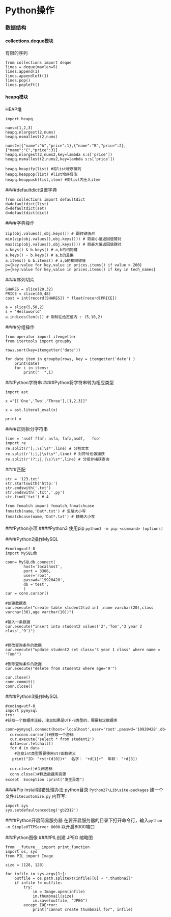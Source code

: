 Python操作
===

### 数据结构

#### collections.deque模块
有限的序列
```
from collections import deque
lines = deque(maxlen=5)
lines.append(1)
lines.appendleft(1)
lines.pop()
lines.popleft()
```

#### heapq模块
HEAP堆
```
import heapq

nums=[1,2,3]
heapq.nlargest(2,nums)
heapq.nsmallest(2,nums)

nums2=[{"name":"A","price":1},{"name":"B","price":2},{"name":"C","price":3}]
heapq.nlargest(2,nums2,key=lambda s:s['price'])
heapq.nsmallest(2,nums2,key=lambda s:s['price'])

heapq.heapify(list) #将list增序排列
heapq.heappop(list) #list增序冒泡
heapq.heappush(list,item) #向list内压入item
```
####defaultdict设置字典
```
from collections import defaultdict
d=defaultdict(list)
d=defaultdict(set)
d=defaultdict(dict)
```
####字典操作
```
zip(obj.values(),obj.keys()) # 翻转键值对
min(zip(obj.values(),obj.keys())) # 取最小值返回值键对
max(zip(obj.values(),obj.keys())) # 取最大值返回值键对
a.keys() & b.keys() # a,b的相同键
a.keys() - b.keys() # a,b的差集
a.items() & b.items() # a,b的相同键值
p={key:value for key,value in prices.items() if value > 200}
p={key:value for key,value in prices.items() if key in tech_names}
```
####序列切片
```
SHARES = slice(20,32)
PRICE = slice(40,48)
cost = int(record[SHARES]) * float(record[PRICE])

a = slice(5,50,2)
s = 'Helloworld'
a.indices(len(s)) # 限制在给定值内 : (5,10,2)
```

####分组操作
```
from operator import itemgetter
from itertools import groupby

rows.sort(key=itemgetter('date'))

for date item in groupby(rows, key = itemgetter('date') )
	print(date)
	for i in items:
		print("  ",i)
```
###Python字符串
####Python将字符串转为相应类型

	import ast

	x ="[['One','Two','Three'],[1,2,3]]"

	x = ast.literal_eval(x)

	print x

####正则拆分字符串
```
line = 'asdf ffaf; asfa, fafa,asdf,   foo'
import re
re.split(r'[;,\s]\s*',line) # 分割文本
re.split(r'(;|,|\s)\s*',line) # 对符号也做捕获
re.split(r'(?:;|,|\s)\s*',line) # 分组非捕获查询
```
####匹配
```
str = '123.txt'
str.startswith('http:')
str.endswith('.txt')
str.endswith('.txt','.py')
str.find('txt') # 4

from fnmatch import fnmatch,fnmatchcase
fnmatch(name,'Dat*.txt') # 忽略大小写
fnmatchcase(name,'Dat*.txt') # 精确大小写
```

####

###Python杂项
####Python3 使用pip
`python3 -m pip <command> [options]`

####Python2操作MySQL

	#coding=utf-8
	import MySQLdb

	conn= MySQLdb.connect(
	        host='localhost',
	        port = 3306,
	        user='root',
	        passwd='19920428',
	        db ='test',
	        )
	cur = conn.cursor()

	#创建数据表
	cur.execute("create table student2(id int ,name varchar(20),class varchar(30),age varchar(10))")

	#插入一条数据
	cur.execute("insert into student2 values('2','Tom','3 year 2 class','9')")


	#修改查询条件的数据
	cur.execute("update student2 set class='3 year 1 class' where name = 'Tom'")

	#删除查询条件的数据
	cur.execute("delete from student2 where age='9'")

	cur.close()
	conn.commit()
	conn.close()

####Python3操作MySQL

	#coding=utf-8
	import pymysql
	try:
	#获取一个数据库连接，注意如果是UTF-8类型的，需要制定数据库
	  conn=pymysql.connect(host='localhost',user='root',passwd='19920428',db='test',port=3306)
	  cur=conn.cursor()#获取一个游标
	  cur.execute('select * from student2')
	  data=cur.fetchall()
	  for d in data :
	    #注意int类型需要使用str函数转义
	   print("ID: "+str(d[0])+'  名字： '+d[1]+"  年龄： "+d[3])

	  cur.close()#关闭游标
	  conn.close()#释放数据库资源
	except  Exception :print("发生异常")

####Pip install报错处理办法
python目录 `Python27\Lib\site-packages` 建一个文件`sitecustomize.py`
内容写:

	import sys
	sys.setdefaultencoding('gb2312')

####Python开启简易服务器
在要开启服务器的目录下打开命令行，输入`python -m SimpleHTTPServer 8000` 以开启8000端口

###Python图像
####PIL创建 JPEG 缩略图
```
from __future__ import print_function
import os, sys
from PIL import Image

size = (128, 128)

for infile in sys.argv[1:]:
    outfile = os.path.splitext(infile)[0] + ".thumbnail"
    if infile != outfile:
        try:
            im = Image.open(infile)
            im.thumbnail(size)
            im.save(outfile, "JPEG")
        except IOError:
            print("cannot create thumbnail for", infile)
```

<div id="quickLink">
  <ul>
  </ul>
</div>
<div id="backTop" data-toggle="tooltip" title="飞" ></div>
<script src="files/js/scrollTab.js"></script>
